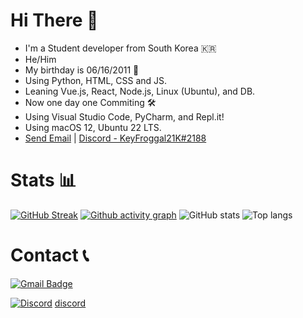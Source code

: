 # Hi There 👋
- I'm a Student developer from South Korea 🇰🇷
- He/Him
- My birthday is 06/16/2011 🎂
- Using Python, HTML, CSS and JS.
- Leaning Vue.js, React, Node.js, Linux (Ubuntu), and DB.
- Now one day one Commiting 🛠
- Using Visual Studio Code, PyCharm, and Repl.it!
- Using macOS 12, Ubuntu 22 LTS.
- [Send Email](mailto:ks_21k@naver.com) | [Discord - KeyFroggal21K#2188](https://discord.com/users/906351533426356226)

# Stats 📊
[![GitHub Streak](https://github-readme-streak-stats.herokuapp.com/?user=froggal&theme=dark)](https://git.io/streak-stats)
[![Github activity graph](https://activity-graph.herokuapp.com/graph?username=froggal&theme=react-dark)](https://github.com/ashutosh00710/github-readme-activity-graph)
![GitHub stats](https://github-readme-stats.vercel.app/api?username=froggal&count_private=true&show_icons=true&bg_color=111111&hide_border=true&text_color=ffffff)
![Top langs](https://github-readme-stats.vercel.app/api/top-langs/?username=froggal&langs_count=8&show_icons=true&count_private=true&bg_color=111111&hide_border=true&text_color=ffffff)

# Contact 📞
[![Gmail Badge](https://img.shields.io/badge/-ks_21k@naver.com-0EB493?style=flat-square&logo=Gmail&logoColor=white&link=mailto:ks_21k@naver.com)](mailto:ks_21k@naver.com)

[![Discord](https://discord.c99.nl/widget/theme-4/906351533426356226.png)](http://discord.com/users/906351533426356226)
[discord](https://discord.c99.nl)
